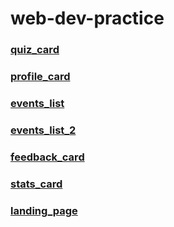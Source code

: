 <!-- link : https://prem-jeet.github.io/web-dev-practice/1_quiz_card/ -->

# web-dev-practice

### [quiz_card](https://prem-jeet.github.io/web-dev-practice/1_quiz_card)

### [profile_card](https://prem-jeet.github.io/web-dev-practice/2_profile_card)

### [events_list](https://prem-jeet.github.io/web-dev-practice/3_events_list)

### [events_list_2](https://prem-jeet.github.io/web-dev-practice/4_events_list_2)

### [feedback_card](https://prem-jeet.github.io/web-dev-practice/5_feedback_card)

### [stats_card](https://prem-jeet.github.io/web-dev-practice/6_stats_card)

### [landing_page](https://prem-jeet.github.io/web-dev-practice/7_landing_page)
